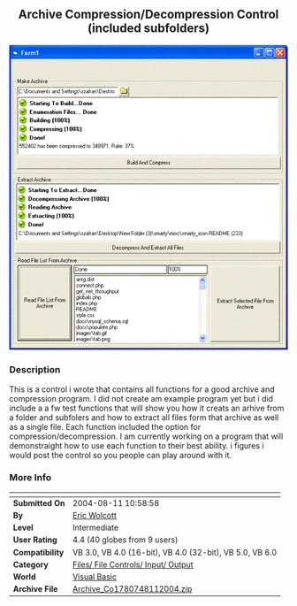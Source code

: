 ﻿<div align="center">

## Archive Compression/Decompression Control \(included subfolders\)

<img src="PIC20048111129453418.GIF">
</div>

### Description

This is a control i wrote that contains all functions for a good archive and compression program. I did not create am example program yet but i did include a a fw test functions that will show you how it creats an arhive from a folder and subfolers and how to extract all files form that archive as well as a single file. Each function included the option for compression/decompression. I am currently working on a program that will demonstraight how to use each function to their best ability. i figures i would post the control so you people can play around with it.
 
### More Info
 


<span>             |<span>
---                |---
**Submitted On**   |2004-08-11 10:58:58
**By**             |[Eric Wolcott](https://github.com/Planet-Source-Code/PSCIndex/blob/master/ByAuthor/eric-wolcott.md)
**Level**          |Intermediate
**User Rating**    |4.4 (40 globes from 9 users)
**Compatibility**  |VB 3\.0, VB 4\.0 \(16\-bit\), VB 4\.0 \(32\-bit\), VB 5\.0, VB 6\.0
**Category**       |[Files/ File Controls/ Input/ Output](https://github.com/Planet-Source-Code/PSCIndex/blob/master/ByCategory/files-file-controls-input-output__1-3.md)
**World**          |[Visual Basic](https://github.com/Planet-Source-Code/PSCIndex/blob/master/ByWorld/visual-basic.md)
**Archive File**   |[Archive\_Co1780748112004\.zip](https://github.com/Planet-Source-Code/eric-wolcott-archive-compression-decompression-control-included-subfolders__1-55505/archive/master.zip)









